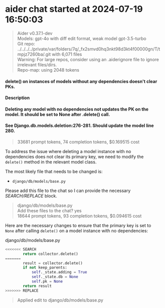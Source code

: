 
# aider chat started at 2024-07-19 16:50:03

> Aider v0.37.1-dev  
> Models: gpt-4o with diff edit format, weak model gpt-3.5-turbo  
> Git repo: ../../../../private/var/folders/7q/_fx2smvd0hq3nkt98d3kt4f00000gn/T/tmpjz7260ba/.git with 6,071 files  
> Warning: For large repos, consider using an .aiderignore file to ignore irrelevant files/dirs.  
> Repo-map: using 2048 tokens  

#### delete() on instances of models without any dependencies doesn't clear PKs.  
#### Description  
#### 	  
#### Deleting any model with no dependencies not updates the PK on the model. It should be set to None after .delete() call.  
#### See Django.db.models.deletion:276-281. Should update the model line 280.  
> 33681 prompt tokens, 74 completion tokens, $0.169515 cost  

To address the issue where deleting a model instance with no dependencies does not clear its primary key, we need to modify the `delete()` method in the relevant model class.

The most likely file that needs to be changed is:
- `django/db/models/base.py`

Please add this file to the chat so I can provide the necessary *SEARCH/REPLACE* block.

> django/db/models/base.py  
> Add these files to the chat? yes  
> 18644 prompt tokens, 93 completion tokens, $0.094615 cost  

Here are the necessary changes to ensure that the primary key is set to `None` after calling `delete()` on a model instance with no dependencies:

django/db/models/base.py
```python
<<<<<<< SEARCH
        return collector.delete()
=======
        result = collector.delete()
        if not keep_parents:
            self._state.adding = True
            self._state.db = None
            self.pk = None
        return result
>>>>>>> REPLACE
```

> Applied edit to django/db/models/base.py  
